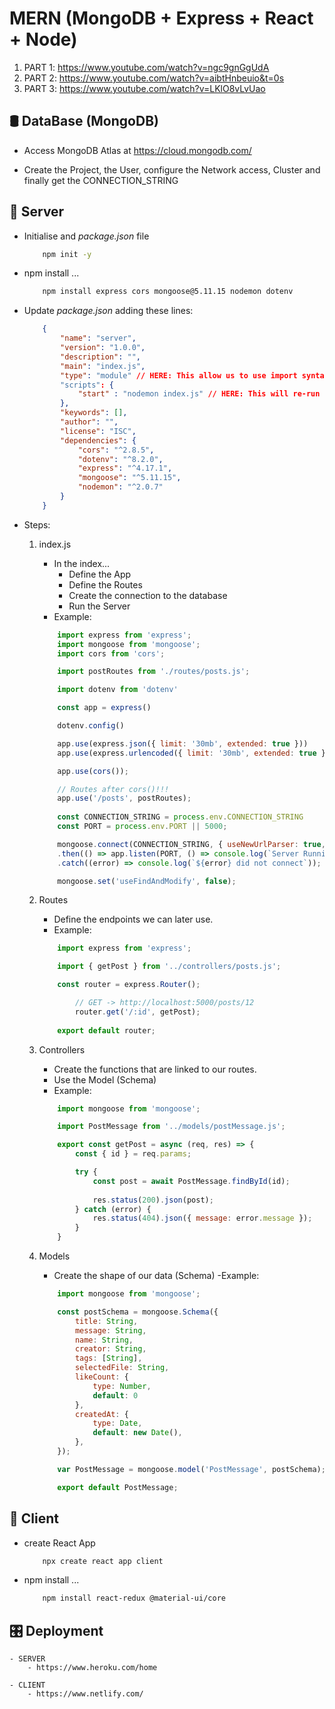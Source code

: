 # MERN (MongoDB + Express + React + Node)

1. PART 1: https://www.youtube.com/watch?v=ngc9gnGgUdA
2. PART 2: https://www.youtube.com/watch?v=aibtHnbeuio&t=0s
3. PART 3: https://www.youtube.com/watch?v=LKlO8vLvUao

## 🛢 DataBase (MongoDB)

- Access MongoDB Atlas at https://cloud.mongodb.com/

- Create the Project, the User, configure the Network access, Cluster and finally get the CONNECTION_STRING

## 🤖 Server

- Initialise and *package.json* file

    ```bash
        npm init -y
    ```

- npm install ... 

    ```bash
        npm install express cors mongoose@5.11.15 nodemon dotenv
    ```

-  Update *package.json* adding these lines:

    ```json
        {
            "name": "server",
            "version": "1.0.0",
            "description": "",
            "main": "index.js",
            "type": "module" // HERE: This allow us to use import syntax on files
            "scripts": {
                "start" : "nodemon index.js" // HERE: This will re-run the server automatically after changes
            },
            "keywords": [],
            "author": "",
            "license": "ISC",
            "dependencies": {
                "cors": "^2.8.5",
                "dotenv": "^8.2.0",
                "express": "^4.17.1",
                "mongoose": "^5.11.15",
                "nodemon": "^2.0.7"
            }
        }
    ```
- Steps:
    1. index.js
        - In the index...
            - Define the App
            - Define the Routes
            - Create the connection to the database
            - Run the Server
        - Example:

        ```javascript
            import express from 'express';
            import mongoose from 'mongoose';
            import cors from 'cors';

            import postRoutes from './routes/posts.js';

            import dotenv from 'dotenv'

            const app = express()

            dotenv.config()

            app.use(express.json({ limit: '30mb', extended: true }))
            app.use(express.urlencoded({ limit: '30mb', extended: true }))

            app.use(cors());

            // Routes after cors()!!!
            app.use('/posts', postRoutes);
                        
            const CONNECTION_STRING = process.env.CONNECTION_STRING
            const PORT = process.env.PORT || 5000;

            mongoose.connect(CONNECTION_STRING, { useNewUrlParser: true, useUnifiedTopology: true })
            .then(() => app.listen(PORT, () => console.log(`Server Running on Port: http://localhost:${PORT}`)))
            .catch((error) => console.log(`${error} did not connect`));

            mongoose.set('useFindAndModify', false);
        ```

    2. Routes
        - Define the endpoints we can later use.
        - Example:

        ```javascript
            import express from 'express';

            import { getPost } from '../controllers/posts.js';

            const router = express.Router();

                // GET -> http://localhost:5000/posts/12                200 | 404
                router.get('/:id', getPost);
            
            export default router;
        ```

    3. Controllers
        - Create the functions that are linked to our routes.
        - Use the Model (Schema)
        - Example: 

        ```javascript
            import mongoose from 'mongoose';

            import PostMessage from '../models/postMessage.js';

            export const getPost = async (req, res) => {
                const { id } = req.params;

                try {
                    const post = await PostMessage.findById(id);
                    
                    res.status(200).json(post);
                } catch (error) {
                    res.status(404).json({ message: error.message });
                }
            }
        ```

    4. Models
        - Create the shape of our data (Schema)
        -Example:

        ```javascript
            import mongoose from 'mongoose';

            const postSchema = mongoose.Schema({
                title: String,
                message: String,
                name: String,
                creator: String,
                tags: [String],
                selectedFile: String,
                likeCount: { 
                    type: Number, 
                    default: 0 
                },
                createdAt: {
                    type: Date,
                    default: new Date(),
                },
            });

            var PostMessage = mongoose.model('PostMessage', postSchema);

            export default PostMessage;
        ``` 

## 🤡 Client

- create React App

    ```bash
        npx create react app client
    ```

- npm install ... 

    ```bash
        npm install react-redux @material-ui/core
    ```

## 🎛 Deployment

    - SERVER 
        - https://www.heroku.com/home

    - CLIENT
        - https://www.netlify.com/